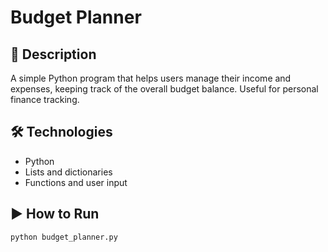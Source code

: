 # Budget Planner

## 🧾 Description
A simple Python program that helps users manage their income and expenses, keeping track of the overall budget balance. Useful for personal finance tracking.

## 🛠️ Technologies
- Python
- Lists and dictionaries
- Functions and user input

## ▶️ How to Run
```bash
python budget_planner.py
